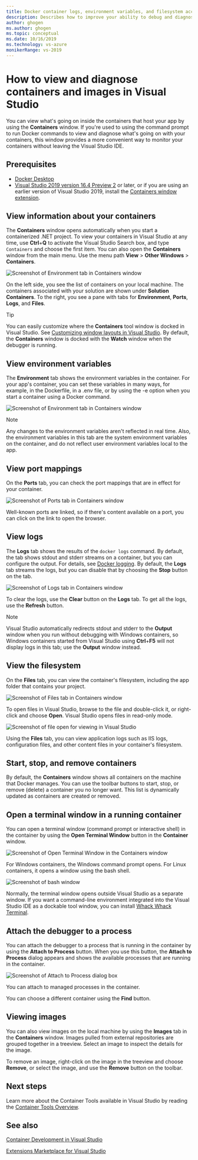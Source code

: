 ```yaml
---
title: Docker container logs, environment variables, and filesystem access
description: Describes how to improve your ability to debug and diagnose your container-based apps in Visual Studio by using a tool window  to see what's going on inside the containers that host your app.
author: ghogen
ms.author: ghogen
ms.topic: conceptual
ms.date: 10/16/2019
ms.technology: vs-azure
monikerRange: vs-2019
---
```

# How to view and diagnose containers and images in Visual Studio

You can view what's going on inside the containers that host your app by using the **Containers** window. If you're used to using the command prompt to run Docker commands to view and diagnose what's going on with your containers, this window provides a more convenient way to monitor your containers without leaving the Visual Studio IDE.

## Prerequisites

- [Docker Desktop](https://hub.docker.com/editions/community/docker-ce-desktop-windows)
- [Visual Studio 2019 version 16.4 Preview 2](https://visualstudio.microsoft.com/downloads) or later, or if you are using an earlier version of Visual Studio 2019, install the [Containers window extension](https://aka.ms/vscontainerspreview).

## View information about your containers

The **Containers** window opens automatically when you start a containerized .NET project. To view your containers in Visual Studio at any time, use **Ctrl**+**Q** to activate the Visual Studio Search box, and type `Containers` and choose the first item. You can also open the **Containers** window from the main menu. Use the menu path  **View** > **Other Windows** > **Containers**.  

![Screenshot of Environment tab in Containers window](media/view-and-diagnose-containers/container-window.png)

On the left side, you see the list of containers on your local machine. The containers associated with your solution are shown under **Solution Containers**. To the right, you see a pane with tabs for **Environment**, **Ports**, **Logs**, and **Files**.

> [!TIP]
> You can easily customize where the **Containers** tool window is docked in Visual Studio. See [Customizing window layouts in Visual Studio](/visualstudio/ide/customizing-window-layouts-in-visual-studio). By default, the **Containers** window is docked with the **Watch** window when the debugger is running.

## View environment variables

The **Environment** tab shows the environment variables in the container. For your app's container, you can set these variables in many ways, for example, in the Dockerfile, in a .env file, or by using the -e option when you start a container using a Docker command.

![Screenshot of Environment tab in Containers window](media/view-and-diagnose-containers/containers-environment-vars.png)

> [!NOTE]
> Any changes to the environment variables aren't reflected in real time. Also, the environment variables in this tab are the system environment variables on the container, and do not reflect user environment variables local to the app.

## View port mappings

On the **Ports** tab, you can check the port mappings that are in effect for your container.

![Screenshot of Ports tab in Containers window](media/view-and-diagnose-containers/containers-ports.png)

Well-known ports are linked, so if there's content available on a port, you can click on the link to open the browser.

## View logs

The **Logs** tab shows the results of the `docker logs` command. By default, the tab shows stdout and stderr streams on a container, but you can configure the output. For details, see [Docker logging](https://docs.docker.com/config/containers/logging/).  By default, the **Logs** tab streams the logs, but you can disable that by choosing the **Stop** button on the tab.

![Screenshot of Logs tab in Containers window](media/view-and-diagnose-containers/containers-logs.png)

To clear the logs, use the **Clear** button on the **Logs** tab.  To get all the logs, use the **Refresh** button.

> [!NOTE]
> Visual Studio automatically redirects stdout and stderr to the **Output** window when you run without debugging with Windows containers, so Windows containers started from Visual Studio using **Ctrl**+**F5** will not display logs in this tab; use the **Output** window instead.

## View the filesystem

On the **Files** tab, you can view the container's filesystem, including the app folder that contains your project.

![Screenshot of Files tab in Containers window](media/view-and-diagnose-containers/container-filesystem.png)

To open files in Visual Studio, browse to the file and double-click it, or right-click and choose **Open**. Visual Studio opens files in read-only mode.

![Screenshot of file open for viewing in Visual Studio](media/view-and-diagnose-containers/container-file-open.png)

Using the **Files** tab, you can view application logs such as IIS logs, configuration files, and other content files in your container's filesystem.

## Start, stop, and remove containers

By default, the **Containers** window shows all containers on the machine that Docker manages. You can use the toolbar buttons to start, stop, or remove (delete) a container you no longer want.  This list is dynamically updated as containers are created or removed.

## Open a terminal window in a running container

You can open a terminal window (command prompt or interactive shell) in the container by using the **Open Terminal Window** button in the **Container** window.

![Screenshot of Open Terminal Window in the Containers window](media/view-and-diagnose-containers/containers-open-terminal-window.png)

For Windows containers, the Windows command prompt opens. For Linux containers, it opens a window using the bash shell.

![Screenshot of bash window](media/view-and-diagnose-containers/container-bash-window.png)

Normally, the terminal window opens outside Visual Studio as a separate window. If you want a command-line environment integrated into the Visual Studio IDE as a dockable tool window, you can install [Whack Whack Terminal](https://marketplace.visualstudio.com/items?itemName=DanielGriffen.WhackWhackTerminal).

## Attach the debugger to a process

You can attach the debugger to a process that is running in the container by using the **Attach to Process** button. When you use this button, the **Attach to Process** dialog appears and shows the available processes that are running in the container.  

![Screenshot of Attach to Process dialog box](media/view-and-diagnose-containers/containers-attach-to-process.jpg)

You can attach to managed processes in the container.

You can choose a different container using the **Find** button.

## Viewing images

You can also view images on the local machine by using the **Images** tab in the **Containers** window. Images pulled from external repositories are grouped together in a treeview. Select an image to inspect the details for the image.

To remove an image, right-click on the image in the treeview and choose **Remove**, or select the image, and use the **Remove** button on the toolbar.

## Next steps

Learn more about the Container Tools available in Visual Studio by reading the [Container Tools Overview](overview.md).

## See also

[Container Development in Visual Studio](/visualstudio/containers)

[Extensions Marketplace for Visual Studio](https://marketplace.visualstudio.com/)

